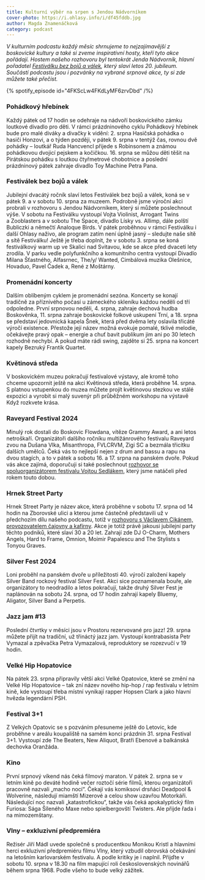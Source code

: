 ```yaml
---
title: Kulturní výběr na srpen s Jendou Nádvorníkem
cover-photo: https://i.ohlasy.info/i/df45fddb.jpg
author: Magda Znamenáčková
category: podcast
---
```


*V kulturním podcastu každý měsíc shrnujeme to nejzajímavější z boskovické kultury a také si zveme inspirativní hosty, kteří tyto akce pořádají. Hostem našeho rozhovoru byl tentokrát Jenda Nádvorník, hlavní pořadatel [Festiválku bez bojů a válek](http://festivalekbezbojuavalek.cz/), který slaví letos 20. jubileum. Součástí podcastu jsou i pozvánky na vybrané srpnové akce, ty si zde můžete také přečíst.*

{% spotify_episode id="4FKScLw4FKdLyMF6zrvDbd" /%}

### Pohádkový hřebínek

Každý pátek od 17 hodin se odehraje na nádvoří boskovického zámku loutkové divadlo pro děti. V rámci prázdninového cyklu Pohádkový hřebínek bude pro malé diváky a divačky k vidění: 2. srpna Hasičská pohádka o hasiči Honzovi, a o týden později, v pátek 9. srpna v tentýž čas, rovnou dvě pohádky – loutkář Ruda Hancvencl přijede s Robinsonem a známou pohádkovou dvojicí pejskem a kočičkou. 16. srpna se můžou děti těšit na Pirátskou pohádku s loutkou čtyřmetrové chobotnice a poslední prázdninový pátek zahraje divadlo Toy Machine Petra Pana.

### Festiválek bez bojů a válek

Jubilejní dvacátý ročník slaví letos Festiválek bez bojů a válek, koná se v pátek 9. a v sobotu 10. srpna za muzeem. Podrobně jsme výroční akci probrali v rozhovoru s Jendou Nádvorníkem, který si můžete poslechnout výše. V sobotu na Festiválku vystoupí Vojta Violinist, Arrogant Twins a Zooblasters a v sobotu The Space, divadlo Lísky vs. Allimp, dále polští Bubliczki a němečtí Analoque Birds. V pátek proběhnou v rámci Festiválku i další Ohlasy naživo, ale program zatím není úplně jasný – sledujte naše sítě a sítě Festiválku! Ještě je třeba doplnit, že v sobotu 3. srpna se koná festiválkový warm up ve Skalici nad Svitavou, kde se akce před dvaceti lety zrodila. V parku vedle polyfunkčního a komunitního centra vystoupí Divadlo Milana Šťastného, Alfasrnec, The/y/ Wanted, Cimbálová muzika Olešnice, Hovaduo, Pavel Čadek a, René z Moštárny.

### Promenádní koncerty

Dalším oblíbeným cyklem je promenádní sezóna. Koncerty se konají tradičně za příznivého počasí u zámeckého skleníku každou neděli od tří odpoledne. První srpnovou neděli, 4. srpna, zahraje dechová hudba Boskověnka, 11. srpna zahraje boskovické folkové uskupení Trní, a 18. srpna se představí jedovnická kapela Šnek, která před dvěma lety oslavila třicáté výročí existence. Přestože její název možná evokuje pomalé, tklivé melodie, očekávejte pravý opak – energie a chuť bavit publikum jim ani po 30 letech rozhodně nechybí. A pokud máte rádi swing, zajděte si 25. srpna na koncert kapely Bezruký Frantík Quartet.

### Květinová středa

V boskovickém muzeu pokračují festivalové výstavy, ale kromě toho chceme upozornit ještě na akci Květinová středa, která proběhne 14. srpna. S platnou vstupenkou do muzea můžete projít květinovou stezkou ve stálé expozici a vyrobit si malý suvenýr při průběžném workshopu na výstavě Když rozkvete krása.

### Raveyard Festival 2024

Minulý rok dostali do Boskovic Flowdana, vítěze Grammy Award, a ani letos netroškaří. Organizátoři dalšího ročníku multižánrového festivalu Raveyard zvou na Dušana Vlka, Misanthropa, FVLCRVM, Zigi SC a bezmála třicítku dalších umělců. Čeká vás to nejlepší nejen z drum and bassu a rapu na dvou stagích, a to v pátek a sobotu 16. a 17. srpna na panském dvoře. Pokud vás akce zajímá, doporučuji si také poslechnout [rozhovor se spoluorganizátorem festivalu Vojtou Sedlákem](https://ohlasy.info/clanky/2023/07/kultura-srpen.html), který jsme natáčeli před rokem touto dobou.

### Hrnek Street Party

Hrnek Street Party je název akce, která proběhne v sobotu 17. srpna od 14 hodin na Zborovské ulici a kterou jsme částečně představili už v předchozím dílu našeho podcastu, totiž v [rozhovoru s Václavem Cikánem, provozovatelem čajovny a kafírny](https://ohlasy.info/clanky/2024/07/cajovna-kafirna.html). Akce je totiž právě jakousi jubilejní party těchto podniků, které slaví 30 a 20 let. Zahrají zde DJ O-Charm, Mothers Angels, Hard to Frame, Omnion, Moimir Papalescu and The Stylists s Tonyou Graves.

### Silver Fest 2024

Loni proběhl na panském dvoře u příležitosti 40. výročí založení kapely Silver Band rockový festival Silver Fest. Akci sice poznamenala bouře, ale organizátory to neodradilo a letos pokračují, takže druhý Silver Fest je naplánován na sobotu 24. srpna, od 17 hodin zahrají kapely Bluemy, Aligator, Silver Band a Perpetis.

### Jazz jam #13

Poslední čtvrtky v měsíci jsou v Prostoru rezervované pro jazz! 29. srpna můžete přijít na tradiční, už třináctý jazz jam. Vystoupí kontrabasista Petr Vymazal a zpěvačka Petra Vymazalová, reproduktory se rozezvučí v 19 hodin.

### Velké Hip Hopatovice

Na pátek 23. srpna připravily větší akci Velké Opatovice, které se změní na Velké Hip Hopatovice – tak zní název nového hip-hop / rap festivalu v letním kině, kde vystoupí třeba místní vynikají rapper Hopsen Clark a jako hlavní hvězda legendární PSH.

### Festival 3+1

Z Velkých Opatovic se s pozváním přesuneme ještě do Letovic, kde proběhne v areálu koupaliště na samém konci prázdnin 31. srpna Festival 3+1. Vystoupí zde The Beaters, New Aliquot, Bratři Ebenové a balkánská dechovka Oranžáda.

### Kino

První srpnový víkend nás čeká filmový maraton. V pátek 2. srpna se v letním kině po deváté hodině večer roztočí série filmů, kterou organizátoři pracovně nazvali „macho nocí“. Čekají vás komiksoví drsňáci Deadpool & Wolverine, následují miamští Mizerové a celou show uzavřou Motorkáři. Následující noc nazvali „katastrofickou“, takže vás čeká apokalyptický film Furiosa: Sága Šíleného Maxe nebo spielbergovští Twisters. Ale přijde řada i na mimozemštany.

### Vlny – exkluzivní předpremiéra

Režisér Jiří Mádl uvede společně s producentkou Monikou Kristl a hlavními herci exkluzivní předpremiéru filmu Vlny, který vzbudil obrovská očekávání na letošním karlovarském festivalu. A podle kritiky je i naplnil. Přijďte v sobotu 10. srpna v 18.30 na film mapující roli československých novinářů během srpna 1968. Podle všeho to bude velký zážitek.
